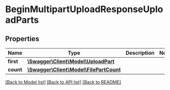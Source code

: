 # BeginMultipartUploadResponseUploadParts

## Properties
Name | Type | Description | Notes
------------ | ------------- | ------------- | -------------
**first** | [**\Swagger\Client\Model\UploadPart**](UploadPart.md) |  | 
**count** | [**\Swagger\Client\Model\FilePartCount**](FilePartCount.md) |  | 

[[Back to Model list]](../../README.md#documentation-for-models) [[Back to API list]](../../README.md#documentation-for-api-endpoints) [[Back to README]](../../README.md)

